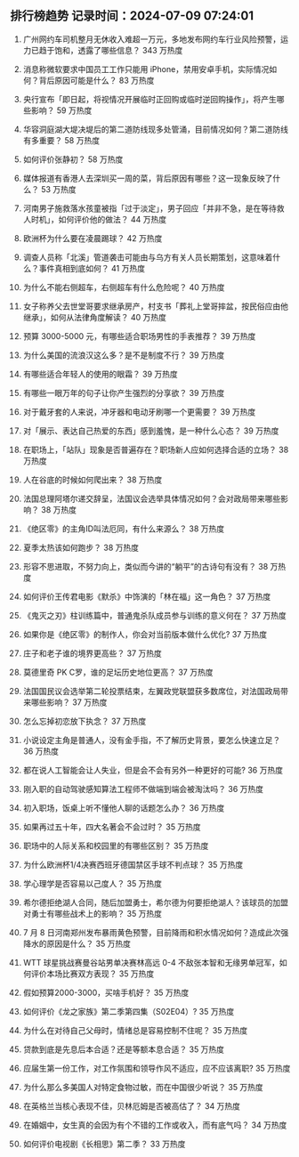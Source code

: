 
## 排行榜趋势 记录时间：2024-07-09 07:24:01
  
  1. 广州网约车司机整月无休收入难超一万元，多地发布网约车行业风险预警，运力已趋于饱和，透露了哪些信息？ 343 万热度
    
  2. 消息称微软要求中国员工工作只能用 iPhone，禁用安卓手机，实际情况如何？背后原因可能是什么？ 83 万热度
    
  3. 央行宣布「即日起，将视情况开展临时正回购或临时逆回购操作」，将产生哪些影响？ 59 万热度
    
  4. 华容洞庭湖大堤决堤后的第二道防线现多处管涌，目前情况如何？第二道防线有多重要？ 58 万热度
    
  5. 如何评价张静初？ 58 万热度
    
  6. 媒体报道有香港人去深圳买一周的菜，背后原因有哪些？这一现象反映了什么？ 53 万热度
    
  7. 河南男子施救落水孩童被指「过于淡定」，男子回应「并非不急，是在等待救人时机」，如何评价他的做法？ 44 万热度
    
  8. 欧洲杯为什么要在凌晨踢球？ 42 万热度
    
  9. 调查人员称「北溪」管道袭击可能由与乌方有关人员长期策划，这意味着什么？事件真相到底如何？ 41 万热度
    
  10. 为什么不能右侧超车，右侧超车有什么危险呢？ 40 万热度
    
  11. 女子称养父去世堂哥要求继承房产，村支书「葬礼上堂哥摔盆，按民俗应由他继承」，如何从法律角度解读？ 40 万热度
    
  12. 预算 3000-5000 元，有哪些适合职场男性的手表推荐？ 39 万热度
    
  13. 为什么美国的流浪汉这么多？是不是制度不行？ 39 万热度
    
  14. 有哪些适合年轻人的使用的眼霜？ 39 万热度
    
  15. 有哪些一眼万年的句子让你产生强烈的分享欲？ 39 万热度
    
  16. 对于戴牙套的人来说，冲牙器和电动牙刷哪一个更需要？ 39 万热度
    
  17. 对「展示、表达自己热爱的东西」感到羞愧，是一种什么心态？ 39 万热度
    
  18. 在职场上，「站队」现象是否普遍存在？职场新人应如何选择合适的立场？ 38 万热度
    
  19. 人在谷底的时候如何爬出来？ 38 万热度
    
  20. 法国总理阿塔尔递交辞呈，法国议会选举具体情况如何？会对政局带来哪些影响？ 38 万热度
    
  21. 《绝区零》的主角ID叫法厄同，有什么来源么？ 38 万热度
    
  22. 夏季太热该如何跑步？ 38 万热度
    
  23. 形容不思进取，不努力向上，类似而今讲的“躺平”的古诗句有没有？ 38 万热度
    
  24. 如何评价王传君电影《默杀》中饰演的「林在福」这一角色？ 37 万热度
    
  25. 《鬼灭之刃》柱训练篇中，普通鬼杀队成员参与训练的意义何在？ 37 万热度
    
  26. 如果你是《绝区零》的制作人，你会对当前版本做什么优化? 37 万热度
    
  27. 庄子和老子谁的境界更高些？ 37 万热度
    
  28. 莫德里奇 PK C罗，谁的足坛历史地位更高？ 37 万热度
    
  29. 法国国民议会选举第二轮投票结束，左翼政党联盟获多数席位，对法国政局带来哪些影响？ 37 万热度
    
  30. 怎么忘掉初恋放下执念？ 37 万热度
    
  31. 小说设定主角是普通人，没有金手指，不了解历史背景，要怎么快速立足？ 36 万热度
    
  32. 都在说人工智能会让人失业，但是会不会有另外一种更好的可能? 36 万热度
    
  33. 刚入职的自动驾驶感知算法工程师不做端到端会被淘汰吗？ 36 万热度
    
  34. 初入职场，饭桌上听不懂他人聊的话题怎么办？ 36 万热度
    
  35. 如果再过五十年，四大名著会不会过时？ 35 万热度
    
  36. 职场中的人际关系和校园里的有哪些区别？ 35 万热度
    
  37. 为什么欧洲杯1/4决赛西班牙德国禁区手球不判点球？ 35 万热度
    
  38. 学心理学是否容易以己度人？ 35 万热度
    
  39. 希尔德拒绝湖人合同，随后加盟勇士，希尔德为何要拒绝湖人？该球员的加盟对勇士有哪些战术上的影响？ 35 万热度
    
  40. 7 月 8 日河南郑州发布暴雨黄色预警，目前降雨和积水情况如何？造成此次强降水的原因是什么？ 35 万热度
    
  41. WTT 球星挑战赛曼谷站男单决赛林高远 0-4 不敌张本智和无缘男单冠军，如何评价本场比赛双方表现？ 35 万热度
    
  42. 假如预算2000-3000，买啥手机好？ 35 万热度
    
  43. 如何评价《龙之家族》第二季第四集（S02E04）? 35 万热度
    
  44. 为什么在对待自己父母时，情绪总是容易控制不住呢？ 35 万热度
    
  45. 贷款到底是先息后本合适？还是等额本息合适？ 35 万热度
    
  46. 应届生第一份工作，对工作氛围和领导作风不适应，应不应该离职? 35 万热度
    
  47. 为什么那么多美国人对特定食物过敏，而在中国很少听说？ 35 万热度
    
  48. 在英格兰当核心表现不佳，贝林厄姆是否被高估了？ 34 万热度
    
  49. 在婚姻中，女生真的会因为有个不错的工作或收入，而有底气吗？ 34 万热度
    
  50. 如何评价电视剧《长相思》第二季？ 33 万热度
    